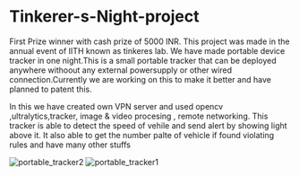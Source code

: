 # Tinkerer-s-Night-project 
First Prize winner with cash prize of 5000 INR.
This project  was made in the annual event of IITH known as tinkeres lab. We have made portable device tracker in one night.This is a small portable tracker that can be deployed anywhere withoout any external powersupply or other wired connection.Currently we are working on this to make it better and have planned to patent this.

In this we have created own VPN server and used opencv ,ultralytics,tracker, image & video procesing , remote networking.
This tracker is able to detect the speed of vehile and send alert by showing light above it. It also able to get the number palte of vehicle if found violating rules and have many other stuffs

![portable_tracker2](https://github.com/an-ash-iith/Tinkerer-s-Night-project/assets/106005097/5b33c561-d994-4a10-90ee-77f8a5b3c905)
![portable_tracker1](https://github.com/an-ash-iith/Tinkerer-s-Night-project/assets/106005097/98ef5d05-2a8c-4cf9-bac9-3fa4616a3b22)
